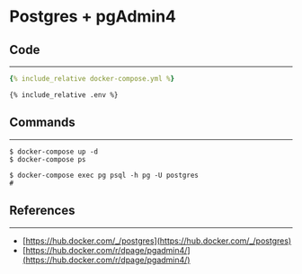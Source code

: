 # Postgres + pgAdmin4

## Code

---

```yaml
{% include_relative docker-compose.yml %}
```

```
{% include_relative .env %}
```

## Commands

---

```
$ docker-compose up -d
$ docker-compose ps
```

```
$ docker-compose exec pg psql -h pg -U postgres
# 
```

## References

---

- [https://hub.docker.com/_/postgres](https://hub.docker.com/_/postgres)
- [https://hub.docker.com/r/dpage/pgadmin4/](https://hub.docker.com/r/dpage/pgadmin4/)